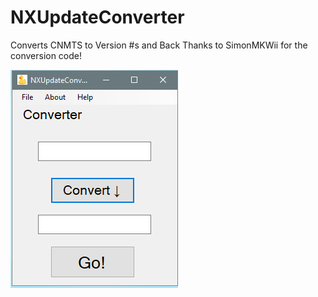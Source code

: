 # NXUpdateConverter
Converts CNMTS to Version #s and Back
Thanks to SimonMKWii for the conversion code!

![Image of Program](https://github.com/Enspiron/NXUpdateConverter/blob/master/screenshot.png)
